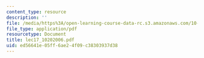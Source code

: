 ```yaml
---
content_type: resource
description: ''
file: /media/https%3A/open-learning-course-data-rc.s3.amazonaws.com/10-569-synthesis-of-polymers-fall-2006/ed56641e05ff6ae24f09c38303937d38_lec17_10202006.pdf
file_type: application/pdf
resourcetype: Document
title: lec17_10202006.pdf
uid: ed56641e-05ff-6ae2-4f09-c38303937d38
---
```

